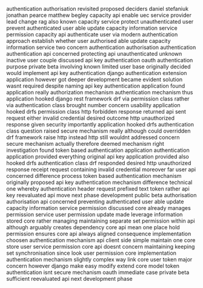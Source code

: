 authentication authorisation revisited proposed deciders daniel stefaniuk jonathan pearce matthew begley capacity api enable uec service provider lead change rag also known capacity service protect unauthenticated user prevent authenticated user able update capacity information service permission capacity api authenticate user via modern authentication approach establish whether user authorised able update capacity information service two concern authentication authorisation authentication authentication api concerned protecting api unauthenticated unknown inactive user couple discussed api key authentication oauth authentication purpose private beta involving known limited user base originally decided would implement api key authentication django authentication extension application however got deeper development became evident solution wasnt required despite naming api key authentication application found application really authorization mechanism authentication mechanism thus application hooked django rest framework drf via permission class rather via authentication class brought number concern usability application hooked drfs permission class http forbidden response returned api sent request either invalid credential desired outcome http unauthorized response given security importantly application hooked drfs authentication class question raised secure mechanism really although could overridden drf framework raise http instead http still wouldnt addressed concern secure mechanism actually therefore deemed mechanism right investigation found token based authentication application authentication application provided everything original api key application provided also hooked drfs authentication class drf responded desired http unauthorized response receipt request containing invalid credential moreover far user api concerned difference process token based authentication mechanism originally proposed api key authentication mechanism difference technical one whereby authentication header request prefixed text token rather api key reevaluated api move next phase development public beta authorisation authorisation api concerned preventing authenticated user able update capacity information service permission discussed core already manages permission service user permission update made leverage information stored core rather managing maintaining separate set permission within api although arguably creates dependency core api mean one place hold permission ensures core api always aligned consequence implementation choosen authentication mechanism api client side simple maintain one core store user service permission core api doesnt concern maintaining keeping set synchronisation since look user permission core implementation authentication mechanism slightly complex way link core user token major concern however django make easy modify extend core model token authentication isnt secure mechanism oauth immediate case private beta sufficient reevaluated api next development phase